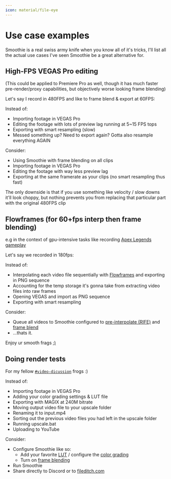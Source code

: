 ```yaml
---
icon: material/file-eye
---
```


# Use case examples

Smoothie is a real swiss army knife when you know all of it's tricks, I'll list all the actual use cases I've seen Smoothie be a great alternative for.

## High-FPS VEGAS Pro editing

(This could be applied to Premiere Pro as well, though it has much faster pre-render/proxy capabilities, but objectively worse looking frame blending)

Let's say I record in 480FPS and like to frame blend & export at 60FPS:

Instead of:

* Importing footage in VEGAS Pro
* Editing the footage with lots of preview lag running at 5~15 FPS tops
* Exporting with smart resampling (slow)
* Messed something up? Need to export again? Gotta also resample everything AGAIN

Consider:

* Using Smoothie with frame blending on all clips
* Importing footage in VEGAS Pro
* Editing the footage with way less preview lag
* Exporting at the same framerate as your clips (no smart resampling thus fast)

The only downside is that if you use something like velocity / slow downs it'll look choppy, but nothing prevents you from replacing that particular part with the original 480FPS clip

## Flowframes (for 60+fps interp then frame blending)

e.g in the context of gpu-intensive tasks like recording [Apex Legends gameplay](https://youtu.be/tItOJFwILOc)

Let's say we recorded in 180fps:

Instead of:

* Interpolating each video file sequentially with [Flowframes](https://nmkd.itch.io/flowframes) and exporting in PNG sequence
* Accounting for the temp storage it's gonna take from extracting video files into raw frames
* Opening VEGAS and import as PNG sequence
* Exporting with smart resampling


Consider:

* Queue all videos to Smoothie configured to [pre-interpolate (RIFE)](./recipe.md#pre-interp) and [frame blend](./recipe.md#frame-blending)
* ...thats it.

Enjoy ur smooth frags [:)](https://youtu.be/3cbfKyQktRY)

## Doing render tests

For my fellow [`#video-dicussion`](https://discord.gg/CTT) frogs :)

Instead of:

* Importing footage in VEGAS Pro
* Adding your color grading settings & LUT file
* Exporting with MAGIX at 240M bitrate
* Moving output video file to your upscale folder
* Renaming it to input.mp4
* Sorting out the previous video files you had left in the upscale folder
* Running upscale.bat
* Uploading to YouTube

Consider:

* Configure Smoothie like so:
    * Add your favorite [LUT](./recipe.md#LUT) / configure the [color grading](./recipe.md#color-grading)
    * Turn on [frame blending](./recipe.md#frame-blending)
    <!-- * In the [output enc args](./recipe.md#output) add `4K` to (up)scale to 4K -->
* Run Smoothie
* Share  directly to Discord or to [fileditch.com](https://fileditch.com)